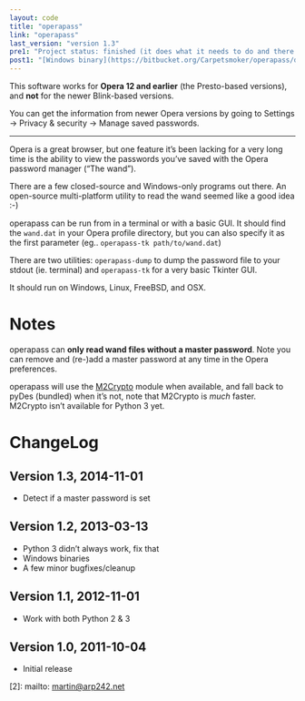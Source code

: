 ```yaml
---
layout: code
title: "operapass"
link: "operapass"
last_version: "version 1.3"
pre1: "Project status: finished (it does what it needs to do and there are no known bugs)."
post1: "[Windows binary](https://bitbucket.org/Carpetsmoker/operapass/downloads/operapass-1.2-windows.zip)"
---
```



This software works for **Opera 12 and earlier** (the Presto-based versions),
and **not** for the newer Blink-based versions.

You can get the information from newer Opera versions by going to Settings ->
Privacy & security -> Manage saved passwords.

--------

Opera is a great browser, but one feature it’s been lacking for a very long
time is the ability to view the passwords you’ve saved with the Opera password
manager (“The wand”).

There are a few closed-source and Windows-only programs out there. An
open-source multi-platform utility to read the wand seemed like a good idea :-)

operapass can be run from in a terminal or with a basic GUI. It should find the
`wand.dat` in your Opera profile directory, but you can also specify it as the
first parameter (eg.. `operapass-tk path/to/wand.dat`)

There are two utilities: `operapass-dump` to dump the password file to your
stdout (ie. terminal) and `operapass-tk` for a very basic Tkinter GUI.

It should run on Windows, Linux, FreeBSD, and OSX.

Notes
=====
operapass can **only read wand files without a master password**. Note you can
remove and (re-)add a master password at any time in the Opera preferences.

operapass will use the [M2Crypto][1] module when available, and fall back to pyDes
(bundled) when it’s not, note that M2Crypto is *much* faster. M2Crypto isn’t
available for Python 3 yet.

ChangeLog
=========

Version 1.3, 2014-11-01
-----------------------
- Detect if a master password is set

Version 1.2, 2013-03-13
---------------------
- Python 3 didn’t always work, fix that
- Windows binaries
- A few minor bugfixes/cleanup

Version 1.1, 2012-11-01
---------------------
- Work with both Python 2 & 3

Version 1.0, 2011-10-04
---------------------
- Initial release


[1]: https://pypi.python.org/pypi/M2Crypto
[2]: mailto: martin@arp242.net
